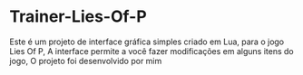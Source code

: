 # Trainer-Lies-Of-P
Este é um projeto de interface gráfica simples criado em Lua, para o jogo Lies Of P, A interface permite a você fazer modificações em alguns itens do jogo, O projeto foi desenvolvido por mim
